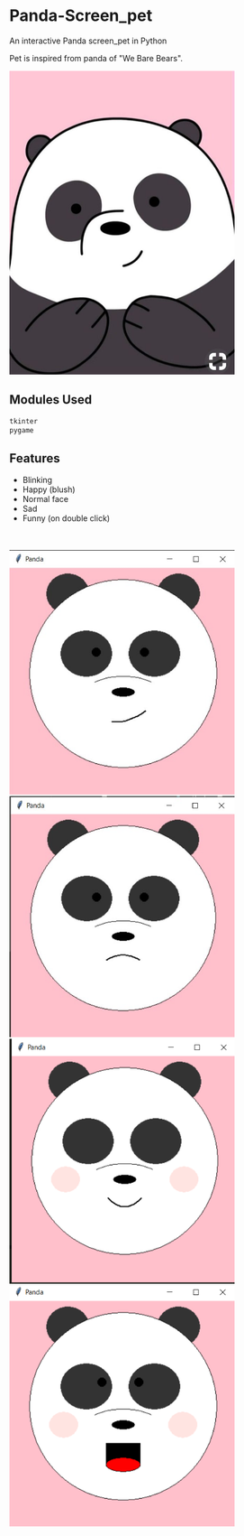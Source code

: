 # Panda-Screen_pet
An interactive Panda screen_pet in Python

Pet is inspired from panda of "We Bare Bears".

<img src="images\og.jpg" width="400">

## Modules Used
```
tkinter
pygame
```
## Features

* Blinking
* Happy (blush)
* Normal face
* Sad
* Funny (on double click)

\
\
<img src="images\s1.jpg" width="400">
<img src="images\s2.jpg" width="400">
<img src="images\s3.png" width="400">
<img src="images\s4.png" width="400">
